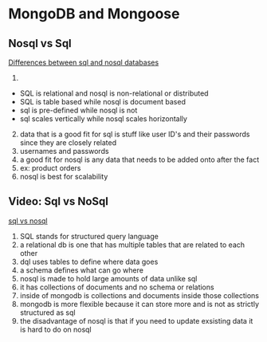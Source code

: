 # MongoDB and Mongoose

## Nosql vs Sql 
[Differences between sql and nosql databases](https://www.thegeekstuff.com/2014/01/sql-vs-nosql-db/?utm_source=tuicool)

1. 
  - SQL is relational and nosql is non-relational or distributed
  - SQL is table based while nosql is document based
  - sql is pre-defined while nosql is not
  - sql scales vertically while nosql scales horizontally
2. data that is a good fit for sql is stuff like user ID's and their passwords since they are closely related
3. usernames and passwords
4. a good fit for nosql is any data that needs to be added onto after the fact
5. ex: product orders
6. nosql is best for scalability

## Video: Sql vs NoSql
[sql vs nosql](https://www.youtube.com/watch?v=ZS_kXvOeQ5Y)

1. SQL stands for structured query language
2. a relational db is one that has multiple tables that are related to each other
3. dql uses tables to define where data goes
4. a schema defines what can go where
5. nosql is made to hold large amounts of data unlike sql
6. it has collections of documents and no schema or relations
7. inside of mongodb is collections and documents inside those collections
8. mongodb is more flexible because it can store more and is not as strictly structured as sql
9. the disadvantage of nosql is that if you need to update exsisting data it is hard to do on nosql
